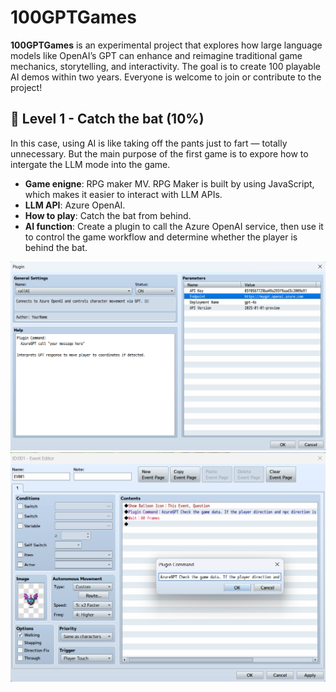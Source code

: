 # 100GPTGames

**100GPTGames** is an experimental project that explores how large language models like OpenAI’s GPT can enhance and reimagine traditional game mechanics, storytelling, and interactivity. The goal is to create 100 playable AI demos within two years. Everyone is welcome to join or contribute to the project!

## 🌟 Level 1 - Catch the bat (10%)

In this case, using AI is like taking off the pants just to fart — totally unnecessary. But the main purpose of the first game is to expore how to intergate the LLM mode into the game. 

- **Game enigne**: RPG maker MV. RPG Maker is built by using JavaScript, which makes it easier to interact with LLM APIs.
- **LLM API**: Azure OpenAI.
- **How to play**: Catch the bat from behind.
- **AI function**: Create a plugin to call the Azure OpenAI service, then use it to control the game workflow and determine whether the player is behind the bat.


<img src="./level1/media/game1-plugin.png" width="900">

<img src="./level1/media/game1-callapi.png" width="900">





